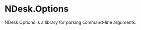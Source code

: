 NDesk.Options
========================

NDesk.Options is a library for parsing command-line arguments.